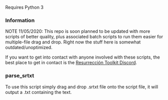 Requires Python 3

### Information

NOTE 11/05/2020: This repo is soon planned to be updated with more scripts of better quality, plus associated batch scripts to run them easier for multiple-file drag and drop. Right now the stuff here is somewhat outdated/unoptimized.

If you want to get into contact with anyone involved with these scripts, the best place to get in contact is the [Resurrección Toolkit Discord](https://discord.gg/2yfxG6X).

### parse_srtxt
To use this script simply drag and drop .srtxt file onto the script file, it will output a .txt containing the text.
